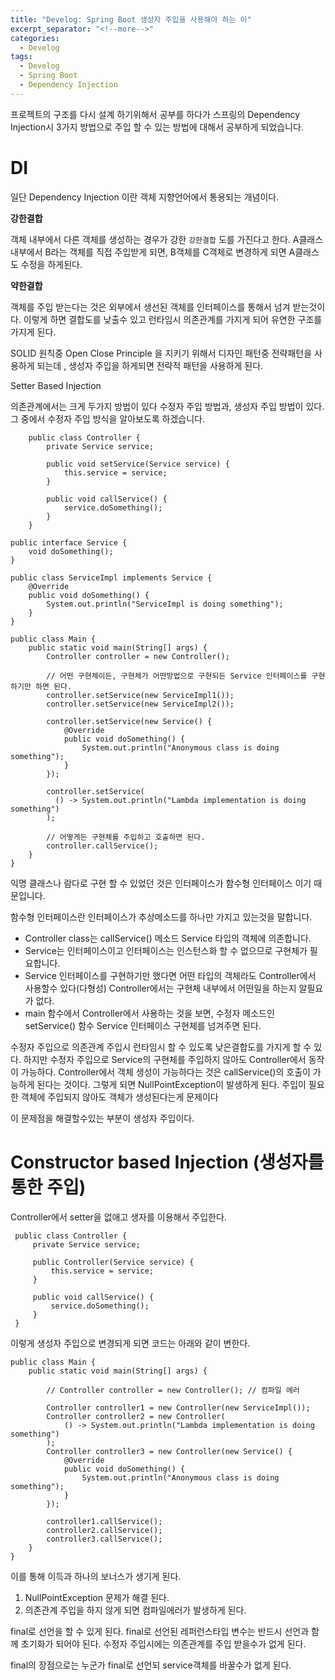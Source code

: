```yaml
---
title: "Develog: Spring Boot 생성자 주입을 사용해야 하는 이"
excerpt_separator: "<!--more-->"
categories:
  - Develog
tags:
  - Develog
  - Spring Boot
  - Dependency Injection
---
```


  프로젝트의 구조를 다시 설계 하기위해서 공부를 하다가 스프링의 Dependency Injection시 3가지 방법으로
 주입 할 수 있는 방법에 대해서 공부하게 되었습니다.
 
 DI
 ===
  일단 Dependency Injection 이란 객체 지향언어에서 통용되는 개념이다.
  
  **강한결합**
  
   객체 내부에서 다른 객체를 생성하는 경우가 강한  ``강한결합`` 도를 가진다고 한다.
   A클래스 내부에서 B라는 객체를 직접 주입받게 되면, B객체를 C객체로 변경하게 되면 A클래스도
   수정을 하게된다.
   
 
  **약한결합**
  
  객체를 주입 받는다는 것은 외부에서 생선된 객체를 인터페이스를 통해서 넘겨 받는것이다.
  이렇게 하면 결합도를 낮출수 있고 런타임시 의존관계를 가지게 되어 유연한 구조를 가지게 된다.
  
  SOLID 원칙중 Open Close Principle 을 지키기 위해서 디자인 패턴중 전략패턴을 사용하게 되는데
  , 생성자 주입을 하게되면 전략적 패턴을 사용하게 된다.
  
  Setter Based Injection
  
  의존관계에서는 크게 두가지 방법이 있다 수정자 주입 방법과, 생성자 주입 방법이 있다.
  그 중에서 수정자 주입 방식을 알아보도록 하겠습니다.
  
```
    public class Controller {
        private Service service;
    
        public void setService(Service service) {
            this.service = service;
        }
    
        public void callService() {
            service.doSomething();
        }
    }

```


```
public interface Service {
    void doSomething();
}
```

```
public class ServiceImpl implements Service {
    @Override
    public void doSomething() {
        System.out.println("ServiceImpl is doing something");
    }
}

```

```
public class Main {
    public static void main(String[] args) {
        Controller controller = new Controller();

        // 어떤 구현체이든, 구현체가 어떤방법으로 구현되든 Service 인터페이스를 구현하기만 하면 된다.
        controller.setService(new ServiceImpl1());
        controller.setService(new ServiceImpl2());

        controller.setService(new Service() {
            @Override
            public void doSomething() {
                System.out.println("Anonymous class is doing something");
            }
        });

        controller.setService(
          () -> System.out.println("Lambda implementation is doing something")
        );

        // 어떻게든 구현체를 주입하고 호출하면 된다.
        controller.callService();
    }
}

```

익명 클래스나 람다로 구현 할 수 있었던 것은 인터페이스가 함수형 인터페이스 이기 때문입니다.

함수형 인터페이스란 인터페이스가 추상메소드를 하나만 가지고 있는것을 말합니다.

- Controller class는 callService() 메소드 Service 타입의 객체에 의존합니다.
- Service는 인터페이스이고 인터페이스는 인스턴스화 할 수 없으므로 구현체가 필요합니다.
- Service 인터페이스를 구현하기만 했다면 어떤 타입의 객체라도 Controller에서 사용할수 있다(다형성)
  Controller에서는 구현체 내부에서 어떤일을 하는지 알필요가 없다.
- main 함수에서 Controller에서 사용하는 것을 보면, 수정자 메소드인 setService() 함수 Service 인터페이스 구현체를 넘겨주면 된다.

수정자 주입으로 의존관계 주입시 런타임시 할 수 있도록 낮은결합도를 가지게 할 수 있다.
하지만 수정자 주입으로 Service의 구현체를 주입하지 않아도 Controller에서 동작이 가능하다.
Controller에서 객체 생성이 가능하다는 것은 callService()의 호출이 가능하게 된다는 것이다.
그렇게 되면 NullPointException이 발생하게 된다. 주입이 필요한 객체에 주입되지 않아도 객체가 생성된다는게 문제이다

이 문제점을 해결할수있는 부분이 생성자 주입이다.


Constructor based Injection (생성자를 통한 주입)
==

Controller에서 setter을 없애고 생자를 이용해서 주입한다.

```
 public class Controller {
     private Service service;
 
     public Controller(Service service) {
         this.service = service;
     }
 
     public void callService() {
         service.doSomething();
     }
 }

```

이렇게 생성자 주입으로 변경되게 되면 코드는 아래와 같이 변한다.

```
public class Main {
    public static void main(String[] args) {

        // Controller controller = new Controller(); // 컴파일 에러

        Controller controller1 = new Controller(new ServiceImpl());
        Controller controller2 = new Controller(
            () -> System.out.println("Lambda implementation is doing something")
        );
        Controller controller3 = new Controller(new Service() {
            @Override
            public void doSomething() {
                System.out.println("Anonymous class is doing something");
            }
        });

        controller1.callService();
        controller2.callService();
        controller3.callService();
    }
}
```
  
 이를 통해 이득과 하나의 보너스가 생기게 된다.
 
 1. NullPointException 문제가 해결 된다.
 2. 의존관계 주입을 하지 않게 되면 컴파일에러가 발생하게 된다.
 
 final로 선언을 할 수 있게 된다. final로 선언된 레퍼런스타입 변수는 반드시 선언과 함께 초기화가 되어야 된다.
 수정자 주입시에는 의존관계를 주입 받을수가 없게 된다.
 
 final의 장점으로는 누군가 final로 선언되 service객체를 바꿀수가 없게 된다.
 
  